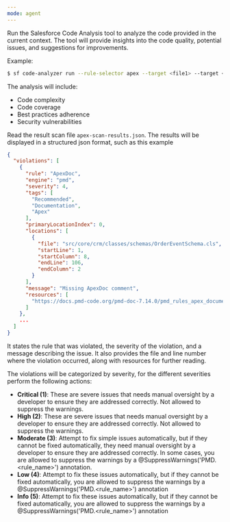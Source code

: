 ```yaml
---
mode: agent
---
```


Run the Salesforce Code Analysis tool to analyze the code provided in the current context.
The tool will provide insights into the code quality, potential issues, and suggestions for improvements.

Example:
```bash
$ sf code-analyzer run --rule-selector apex --target <file1> --target <file2> --output-file apex-scan-results.json
```

The analysis will include:

- Code complexity
- Code coverage
- Best practices adherence
- Security vulnerabilities

Read the result scan file `apex-scan-results.json`. The results will be displayed in a structured json format, such as this example

```json
{
  "violations": [
    {
      "rule": "ApexDoc",
      "engine": "pmd",
      "severity": 4,
      "tags": [
        "Recommended",
        "Documentation",
        "Apex"
      ],
      "primaryLocationIndex": 0,
      "locations": [
        {
          "file": "src/core/crm/classes/schemas/OrderEventSchema.cls",
          "startLine": 1,
          "startColumn": 8,
          "endLine": 106,
          "endColumn": 2
        }
      ],
      "message": "Missing ApexDoc comment",
      "resources": [
        "https://docs.pmd-code.org/pmd-doc-7.14.0/pmd_rules_apex_documentation.html#apexdoc"
      ]
    },
    ...
  ]
}
```

It states the rule that was violated, the severity of the violation, and a message describing the issue. It also provides the file and line number where the violation occurred, along with resources for further reading.

The violations will be categorized by severity, for the different severities perform the following actions:

- **Critical (1)**: These are severe issues that needs manual oversight by a developer to ensure they are addressed correctly. Not allowed to suppress the warnings.
- **High (2)**: These are severe issues that needs manual oversight by a developer to ensure they are addressed correctly. Not allowed to suppress the warnings.
- **Moderate (3)**: Attempt to fix simple issues automatically, but if they cannot be fixed automatically, they need manual oversight by a developer to ensure they are addressed correctly. In some cases, you are allowed to suppress the warnings by a @SuppressWarnings('PMD.<rule_name>') annotation.
- **Low (4)**: Attempt to fix these issues automatically, but if they cannot be fixed automatically, you are allowed to suppress the warnings by a @SuppressWarnings('PMD.<rule_name>') annotation
- **Info (5)**: Attempt to fix these issues automatically, but if they cannot be fixed automatically, you are allowed to suppress the warnings by a @SuppressWarnings('PMD.<rule_name>') annotation
